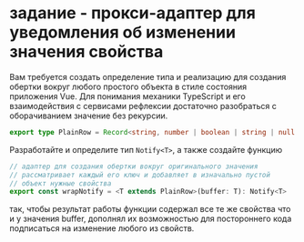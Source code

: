 # задание - прокси-адаптер для уведомления об изменении значения свойства

Вам требуется создать определение типа и реализацию для создания обертки вокруг любого простого объекта в стиле состояния приложения Vue. Для понимания механики TypeScript и его взаимодействия с сервисами рефлексии достаточно разобраться с оборачиванием значение без рекурсии.

```ts
export type PlainRow = Record<string, number | boolean | string | null | undefined>;
```

Разработайте и определите тип `Notify<T>`, а также создайте функцию

```ts
// адаптер для создания обертки вокруг оригинального значения
// рассматривает каждый его ключ и добавляет в изначально пустой
// объект нужные свойства
export const wrapNotify = <T extends PlainRow>(buffer: T): Notify<T> 
```

так, чтобы результат работы функции содержал все те же свойства что и у значения buffer, дополнял их возможностью для постороннего кода подписаться на изменение любого из свойств.
